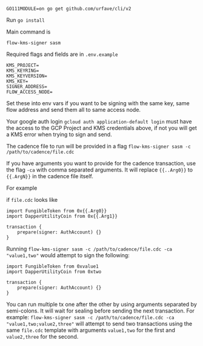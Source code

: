 ```
GO111MODULE=on go get github.com/urfave/cli/v2
```

Run `go install`

Main command is

`flow-kms-signer sasm`

Required flags and fields are in `.env.example`

```
KMS_PROJECT=
KMS_KEYRING=
KMS_KEYVERSION=
KMS_KEY=
SIGNER_ADDRESS=
FLOW_ACCESS_NODE=
```

Set these into env vars if you want to be signing with the same key, same flow address and send them all to same access node.

Your google auth login `gcloud auth application-default login` must have the access to the GCP Project and KMS credentials above, if not you will get a KMS error when trying to sign and send.

The cadence file to run will be provided in a flag
`flow-kms-signer sasm -c /path/to/cadence/file.cdc`

If you have arguments you want to provide for the cadence transaction, use the flag `-ca` with comma separated arguments. It will replace `{{..Arg0}}` to `{{.ArgN}}` in the cadence file itself.

For example

if `file.cdc` looks like

```
import FungibleToken from 0x{{.Arg0}}
import DapperUtilityCoin from 0x{{.Arg1}}

transaction {
    prepare(signer: AuthAccount) {}
}
```
Running `flow-kms-signer sasm -c /path/to/cadence/file.cdc -ca "value1,two"` would attempt to sign the following:
```
import FungibleToken from 0xvalue1
import DapperUtilityCoin from 0xtwo

transaction {
    prepare(signer: AuthAccount) {}
}
```

You can run multiple tx one after the other by using arguments separated by semi-colons. It will wait for sealing before sending the next transaction. For example: `flow-kms-signer sasm -c /path/to/cadence/file.cdc -ca "value1,two;value2,three"` will attempt to send two transactions using the same `file.cdc` template with arguments `value1,two` for the first and `value2,three` for the second.